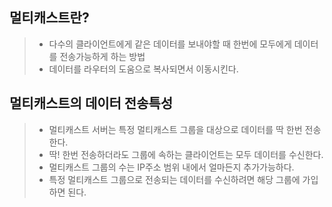 ## 멀티캐스트란?
> * 다수의 클라이언트에게 같은 데이터를 보내야할 때 한번에 모두에게 데이터를 전송가능하게 하는 방법
> * 데이터를 라우터의 도움으로 복사되면서 이동시킨다.

## 멀티캐스트의 데이터 전송특성
> * 멀티캐스트 서버는 특정 멀티캐스트 그룹을 대상으로 데이터를 딱 한번 전송한다.
> * 딱! 한번 전송하더라도 그룹에 속하는 클라이언트는 모두 데이터를 수신한다.
> * 멀티캐스트 그룹의 수는 IP주소 범위 내에서 얼마든지 추가가능하다.
> * 특정 멀티캐스트 그룹으로 전송되는 데이터를 수신하려면 해당 그룹에 가입하면 된다.

